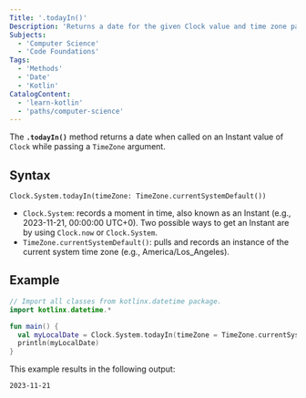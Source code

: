 ```yaml
---
Title: '.todayIn()'
Description: 'Returns a date for the given Clock value and time zone passed.'
Subjects:
  - 'Computer Science'
  - 'Code Foundations'
Tags:
  - 'Methods'
  - 'Date'
  - 'Kotlin'
CatalogContent:
  - 'learn-kotlin'
  - 'paths/computer-science'
---
```


The **`.todayIn()`** method returns a date when called on an Instant value of `Clock` while passing a `TimeZone` argument.

## Syntax

```pseudo
Clock.System.todayIn(timeZone: TimeZone.currentSystemDefault())
```

- `Clock.System`: records a moment in time, also known as an Instant (e.g., 2023-11-21, 00:00:00 UTC+0). Two possible ways to get an Instant are by using `Clock.now` or `Clock.System`.
- `TimeZone.currentSystemDefault()`: pulls and records an instance of the current system time zone (e.g., America/Los_Angeles).

## Example

```kotlin
// Import all classes from kotlinx.datetime package.
import kotlinx.datetime.*

fun main() {
  val myLocalDate = Clock.System.todayIn(timeZone = TimeZone.currentSystemDefault())
  println(myLocalDate)
}
```

This example results in the following output:

```shell
2023-11-21
```
